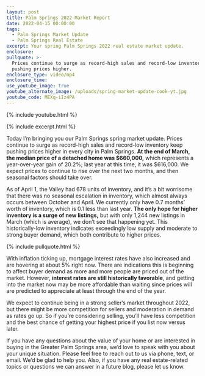 ```yaml
---
layout: post
title: Palm Springs 2022 Market Report
date: 2022-04-15 00:00:00
tags:
  - Palm Springs Market Update
  - Palm Springs Real Estate
excerpt: Your spring Palm Springs 2022 real estate market update.
enclosure:
pullquote: >-
  Prices continue to surge as record-high sales and record-low inventory keep
  pushing prices higher.
enclosure_type: video/mp4
enclosure_time:
use_youtube_image: true
youtube_alternate_image: /uploads/spring-market-update-cook-yt.jpg
youtube_code: MEXq-iIz4PA
---
```

{% include youtube.html %}

{% include excerpt.html %}

Today I’m bringing you our Palm Springs spring market update. Prices continue to surge as record-high sales and record-low inventory keep pushing prices higher in every city in Palm Springs.&nbsp;**At the end of March, the median price of a detached home was $660,000,** which represents a year-over-year gain of 20.2%; last year at this time, it was $616,000. We expect prices to continue to rise over the next two months, and then seasonal factors should take over.&nbsp;

As of April 1, the Valley had 678 units of inventory, and it’s a bit worrisome that there was no seasonal escalation in inventory, which almost always occurs between October and April. We currently only have 0.7 months’ worth of inventory, which is 0.1 less than last year. **The only hope for higher inventory is a surge of new listings,** but with only 1,244 new listings in March (which is average), we don’t see that happening yet. This historically-low inventory indicates exceedingly low supply and moderate to strong buyer demand, which both contribute to higher prices.

{% include pullquote.html %}

With inflation ticking up, mortgage interest rates have also increased and are hovering at about 5% right now. There are indications this is beginning to affect buyer demand as more and more people are priced out of the market. However, **interest rates are still historically favorable**, and getting into the market now may be more affordable than waiting since prices will are predicted to appreciate at least through the end of the year.&nbsp;

We expect to continue being in a strong seller’s market throughout 2022, but there might be more competition for sellers and moderation in demand as rates go up. So if you’re considering selling, you’ll have less competition and the best chance of getting your highest price if you list now versus later.&nbsp;

If you have any questions about the value of your home or are interested in buying in the Greater Palm Springs area, we’d love to speak with you about your unique situation. Please feel free to reach out to us via phone, text, or email. We’d be glad to help you. Also, if you have any real estate-related topics or questions we can answer in a future blog, please let us know.
